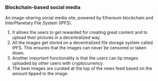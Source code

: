 ### Blockchain-based social media

An image-sharing social media site, powered by Ethereum blockchain and InterPlanetary File System (IPFS).
1. It allows the users to get rewarded for creating great content and to upload their pictures in a decentralized way. 
2. All the images get stored on a decentralized file storage system called IPFS. This ensures that the images can never be censored or taken down.
3. Another important functionality is that the users can tip images uploaded by other users with cryptocurrency. 
4. The best images are curated at the top of the news feed based on the amount tipped to the image.
